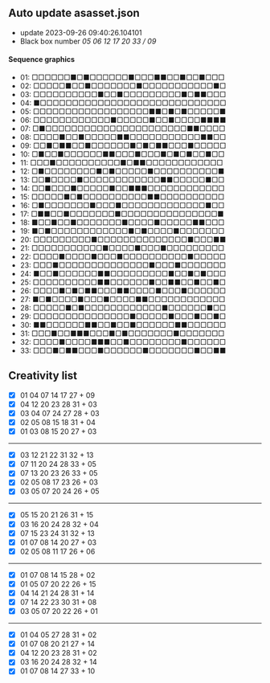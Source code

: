 ## Auto update asasset.json

* update 2023-09-26 09:40:26.104101
* Black box number _05 06 12 17 20 33 / 09_
#### Sequence graphics

* 01: □□□□□□■□■□□□□□□■□□□■■□□■□□■□□□
* 02: □□□□□■□□■□□□□□□□■□□□□□□□□□□□■□
* 03: □□□□□□□□□□■□□■□□□□□□□□□■□■■□□□
* 04: ■□□□□□□□□□□□□□□□□□□□□□□□□□□□□□
* 05: □□□□□□□□□□□□□□□□□□■■□■□■□□□□□■
* 06: □□□□□□□□□□□□■□□□□□■□□■□□□□■■■■
* 07: □■□□□□□□□□□□□□□□□□□□□□□□■■□□□□
* 08: □□□□■□□■□□□□□■■□□□□□□□□□□□■■□□
* 09: □□■□■■□□■□□□□□□■□■□■■□□□■□□□□□
* 10: □■□□■□□□□□□■■□□□■□□□■□■□■□□■□□
* 11: □□□■□□□□□□□□□□■□■■□□□□□□□□□□□□
* 12: □■□□□□□□□□■□■□□□□□■□□□□□□□□□□■
* 13: □□■□□□□■□□□□□□□□□□□□■■□□□□□■□□
* 14: □□■□□□■□□□□□■□□■■■□□□□□□□□□□□□
* 15: □□□□□■□■□□□□□□□□□□■■□□□□□□□□□□
* 16: □■□□□□□□□■□□□■□□□□□□□□□□□□□■□□
* 17: □■■□□■□□□□□□□■□□□□□□□□□□□□□□□■
* 18: ■□□■□□■□□□□□□□■□□□□■□□□□□■■□□□
* 19: ■□■□□□□□□□□□□□□■□■□□□□■□□□□□□□
* 20: □□□□□□□□□■□□□□□□□□□□□□□□■□□□■■
* 21: □□□□□□□□□□□■□□□□■□□□■□□□□□□□□□
* 22: □□□□■□□□□■□□□■□□□□□□□□□□■□□□□□
* 23: □□□■□□□□□□□□□□□□□□■□□□■□□□□□□□
* 24: ■□□■□□□□□□■■□□□□□□□□□■□□■□■□□□
* 25: □□□□□□□□□□■■□□□□□□■□□■■□□■□□■□
* 26: □□□□■□■□■■□□□■■□□□□■□□□■□□□□□□
* 27: ■□■□□□□■□□□■□□□□■■□□□□□□□□□□□□
* 28: □□□□□■□■□□□□□□□□□□□□■□□□□□□■□□
* 29: □□□□□□□□□□□□□□□■□□□□□■□□□■□□■□
* 30: ■■□□□□□□■■□□■□□■□□□□□□■■□□□□□□
* 31: □□□■□□■■■□□□■□■□□□□□□□■□□□□□□□
* 32: □□□□■□□□□■■■□□■□□□□□□□□■□□□□□□
* 33: □□□■□■■□□□■□□□□□□■□□□□□□□■□□■■
## Creativity list

- [x] 01 04 07 14 17 27 + 09
- [x] 04 12 20 23 28 31 + 03
- [x] 03 04 07 24 27 28 + 03
- [x] 02 05 08 15 18 31 + 04
- [x] 01 03 08 15 20 27 + 03
***
- [x] 03 12 21 22 31 32 + 13
- [x] 07 11 20 24 28 33 + 05
- [x] 07 13 20 23 26 33 + 05
- [x] 02 05 08 17 23 26 + 03
- [x] 03 05 07 20 24 26 + 05
***
- [x] 05 15 20 21 26 31 + 15
- [x] 03 16 20 24 28 32 + 04
- [x] 07 15 23 24 31 32 + 13
- [x] 01 07 08 14 20 27 + 03
- [x] 02 05 08 11 17 26 + 06
***
- [x] 01 07 08 14 15 28 + 02
- [x] 01 05 07 20 22 26 + 15
- [x] 04 14 21 24 28 31 + 14
- [x] 07 14 22 23 30 31 + 08
- [x] 03 05 07 20 22 26 + 01
***
- [x] 01 04 05 27 28 31 + 02
- [x] 01 07 08 20 21 27 + 14
- [x] 04 12 20 23 28 31 + 02
- [x] 03 16 20 24 28 32 + 14
- [x] 01 07 08 14 27 33 + 10
